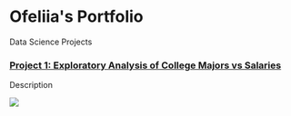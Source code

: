 # Ofeliia's Portfolio
Data Science Projects

### [Project 1: Exploratory Analysis of College Majors vs Salaries](https://github.com/ofeliiaB/major_salary_analysis/blob/master/MajorVsSalaryAnalysis.ipynb)
Description

![](https://github.com/ofeliiaB/Portfolio/blob/main/images/matrix_image_portfolio.png)

